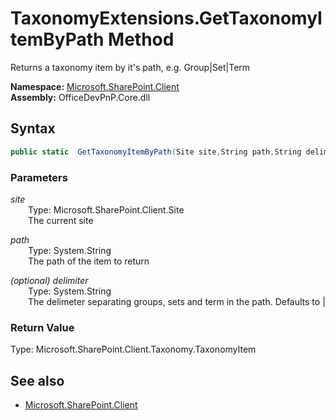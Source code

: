 # TaxonomyExtensions.GetTaxonomyItemByPath Method  
Returns a taxonomy item by it's path, e.g. Group|Set|Term  

**Namespace:** [Microsoft.SharePoint.Client](Microsoft.SharePoint.Client.md)  
**Assembly:** OfficeDevPnP.Core.dll  
## Syntax
```C#
public static  GetTaxonomyItemByPath(Site site,String path,String delimiter)
```
### Parameters
*site*  
&emsp;&emsp;Type: Microsoft.SharePoint.Client.Site  
&emsp;&emsp;The current site  
  
*path*  
&emsp;&emsp;Type: System.String  
&emsp;&emsp;The path of the item to return  
  
*(optional) delimiter*  
&emsp;&emsp;Type: System.String  
&emsp;&emsp;The delimeter separating groups, sets and term in the path. Defaults to |  
  
### Return Value
Type: Microsoft.SharePoint.Client.Taxonomy.TaxonomyItem  


## See also
- [Microsoft.SharePoint.Client](Microsoft.SharePoint.Client.md)
